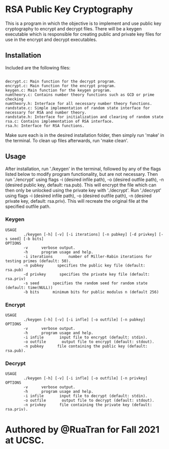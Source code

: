 # RSA Public Key Cryptography

  

This is a program in which the objective is to implement and use public key cryptography to encrypt and decrypt files. There will be a keygen executable which is responsible for creating public and private key files for use in the encrypt and decrypt executables.
  

## Installation

  

Included are the following files:

  

```Files

decrypt.c: Main function for the decrypt program.
encrypt.c: Main function for the encrypt program.
keygen.c: Main function for the keygen program.
numtheory.c: Contains number theory functions such as GCD or prime checking 
numtheory.h: Interface for all necessary number theory functions.
randstate.c: Simple implementation of random state interface for necessary for RSA and number theory.
randstate.h: Interface for initialization and clearing of random state
rsa.c: Contains implementation of RSA interface.
rsa.h: Interface for RSA functions.
```
Make sure each is in the desired installation folder, then simply run 'make' in the terminal. To clean up files afterwards, run 'make clean'.

## Usage

After installation, run './keygen' in the terminal, followed by any of the flags listed below to modify program functionality, but are not necessary. Then run './encrypt' using flags -i (desired infile path), -o (desired outfile path), -n (desired public key, default: rsa.pub). This will encrypt the file which can then only be unlocked using the private key with './decrypt'. Run './decrypt' using flags -i (desired infile path), -o (desired outfile path), -n (desired private key, default: rsa.priv). This will recreate the original file at the specified outfile path.

### Keygen
``` Flags
USAGE
        ./keygen [-h] [-v] [-i iterations] [-n pubkey] [-d privkey] [-s seed] [-b bits]
OPTIONS
        -v      verbose output.
        -h      program usage and help.
        -i iterations       number of Miller-Rabin iterations for testing primes (default: 50).
        -n pubkey      specifies the public key file (default: rsa.pub)
        -d privkey      specifies the private key file (default: rsa.priv)
        -s seed      specifies the random seed for random state (default: time(NULL))
        -b bits      minimum bits for public modulus n (default 256)
```

### Encrypt
``` Flags
USAGE
        ./keygen [-h] [-v] [-i infle] [-o outfile] [-n pubkey]
OPTIONS
        -v      verbose output.
        -h      program usage and help.
        -i infile       input file to encrypt (default: stdin).
        -o outfile       output file to encrypt (default: stdout).
        -n pubkey      file containing the public key (default: rsa.pub).
```
### Decrypt
``` Flags
USAGE
        ./keygen [-h] [-v] [-i infle] [-o outfile] [-n privkey]
OPTIONS
        -v      verbose output.
        -h      program usage and help.
        -i infile       input file to decrypt (default: stdin).
        -o outfile       output file to decrypt (default: stdout).
        -n privkey      file containing the private key (default: rsa.priv).
```
  

# Authored by @RuaTran for Fall 2021 at UCSC.



